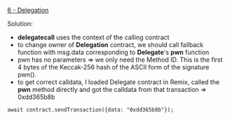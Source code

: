 [6 - Delegation](https://ethernaut.openzeppelin.com/level/0xF781b45d11A37c51aabBa1197B61e6397aDf1f78)

Solution: 
* **delegatecall** uses the context of the calling contract
* to change owner of **Delegation** contract, we should call fallback function with msg.data corresponding to **Delegate**'s **pwn** function
* pwn has no parameters => we only need the Method ID. This is the first 4 bytes of the Keccak-256 hash of the ASCII form of the signature pwn().
* to get correct calldata, I loaded Delegate contract in Remix, called the **pwn** method directly and got the calldata from that transaction => 0xdd365b8b
```
await contract.sendTransaction({data: "0xdd365b8b"});
```
